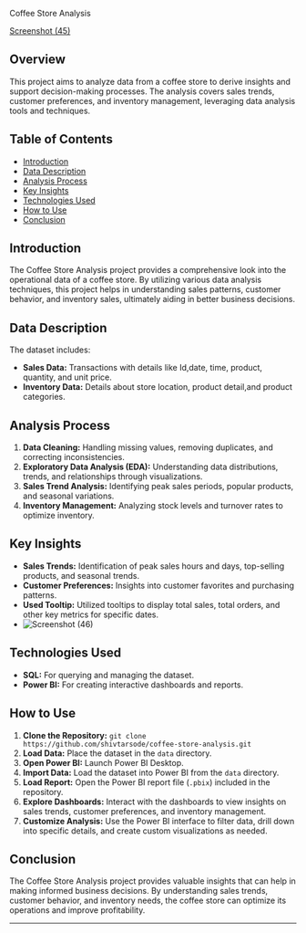 Coffee Store Analysis

[Screenshot (45)](https://github.com/user-attachments/assets/6e7fdc7b-4124-4116-9e48-29213271202c)


## **Overview**

This project aims to analyze data from a coffee store to derive insights and support decision-making processes. The analysis covers sales trends, customer preferences, and inventory management, leveraging data analysis tools and techniques.

## **Table of Contents**

- [Introduction](#introduction)
- [Data Description](#data-description)
- [Analysis Process](#analysis-process)
- [Key Insights](#key-insights)
- [Technologies Used](#technologies-used)
- [How to Use](#how-to-use)
- [Conclusion](#conclusion)

## **Introduction**

The Coffee Store Analysis project provides a comprehensive look into the operational data of a coffee store. By utilizing various data analysis techniques, this project helps in understanding sales patterns, customer behavior, and inventory sales, ultimately aiding in better business decisions.

## **Data Description**

The dataset includes:

- **Sales Data:** Transactions with details like Id,date, time, product, quantity, and unit price.
- **Inventory Data:** Details about store location, product detail,and product categories.

## **Analysis Process**

1. **Data Cleaning:** Handling missing values, removing duplicates, and correcting inconsistencies.
2. **Exploratory Data Analysis (EDA):** Understanding data distributions, trends, and relationships through visualizations.
3. **Sales Trend Analysis:** Identifying peak sales periods, popular products, and seasonal variations.
4. **Inventory Management:** Analyzing stock levels and turnover rates to optimize inventory.

## **Key Insights**

- **Sales Trends:** Identification of peak sales hours and days, top-selling products, and seasonal trends.
- **Customer Preferences:** Insights into customer favorites and purchasing patterns.
- **Used Tooltip:** Utilized tooltips to display total sales, total orders, and other key metrics for specific dates.
- ![Screenshot (46)](https://github.com/user-attachments/assets/89b2dd9f-2ebe-455f-be02-53b8826fb61e)

## **Technologies Used**
- **SQL:** For querying and managing the dataset.
- **Power BI:** For creating interactive dashboards and reports.

## **How to Use**

1. **Clone the Repository:** `git clone https://github.com/shivtarsode/coffee-store-analysis.git`
2. **Load Data:** Place the dataset in the `data` directory.
3. **Open Power BI:** Launch Power BI Desktop.
4. **Import Data:** Load the dataset into Power BI from the `data` directory.
5. **Load Report:** Open the Power BI report file (`.pbix`) included in the repository.
6. **Explore Dashboards:** Interact with the dashboards to view insights on sales trends, customer preferences, and inventory management.
7. **Customize Analysis:** Use the Power BI interface to filter data, drill down into specific details, and create custom visualizations as needed.

## **Conclusion**

The Coffee Store Analysis project provides valuable insights that can help in making informed business decisions. By understanding sales trends, customer behavior, and inventory needs, the coffee store can optimize its operations and improve profitability.

---


